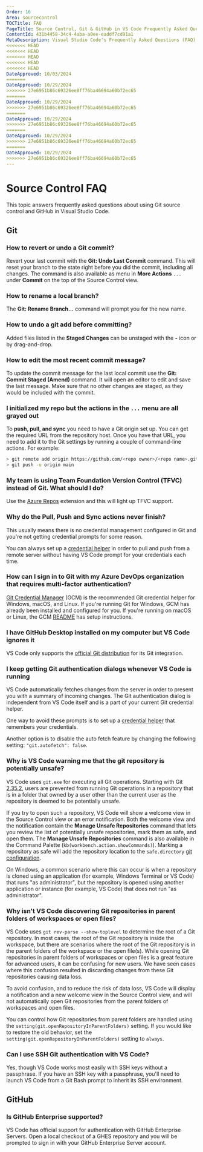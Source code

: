 ```yaml
---
Order: 16
Area: sourcecontrol
TOCTitle: FAQ
PageTitle: Source Control, Git & GitHub in VS Code Frequently Asked Questions
ContentId: 431b4458-34c4-4aba-a0ee-eaddf7cd91a1
MetaDescription: Visual Studio Code's Frequently Asked Questions (FAQ) for Source Control, Git & GitHub in VS Code
<<<<<<< HEAD
<<<<<<< HEAD
<<<<<<< HEAD
<<<<<<< HEAD
<<<<<<< HEAD
DateApproved: 10/03/2024
=======
DateApproved: 10/29/2024
>>>>>>> 27e6951b86c69326ee8ff76ba46694a60b72ec65
=======
DateApproved: 10/29/2024
>>>>>>> 27e6951b86c69326ee8ff76ba46694a60b72ec65
=======
DateApproved: 10/29/2024
>>>>>>> 27e6951b86c69326ee8ff76ba46694a60b72ec65
=======
DateApproved: 10/29/2024
>>>>>>> 27e6951b86c69326ee8ff76ba46694a60b72ec65
=======
DateApproved: 10/29/2024
>>>>>>> 27e6951b86c69326ee8ff76ba46694a60b72ec65
---
```

# Source Control FAQ

This topic answers frequently asked questions about using Git source control and GitHub in Visual Studio Code.

## Git

### How to revert or undo a Git commit?

Revert your last commit with the **Git: Undo Last Commit** command. This will reset your branch to the state right before you did the commit, including all changes. The command is also available as menu in **More Actions** `...` under **Commit** on the top of the Source Control view.

### How to rename a local branch?

The **Git: Rename Branch…** command will prompt you for the new name.

### How to undo a git add before committing?

Added files listed in the **Staged Changes** can be unstaged with the **-** icon or by drag-and-drop.

### How to edit the most recent commit message?

To update the commit message for the last local commit use the **Git: Commit Staged (Amend)** command. It will open an editor to edit and save the last message. Make sure that no other changes are staged, as they would be included with the commit.

### I initialized my repo but the actions in the `...` menu are all grayed out

To **push, pull, and sync** you need to have a Git origin set up.  You can get the required URL from the repository host.  Once you have that URL, you need to add it to the Git settings by running a couple of command-line actions. For example:

```bash
> git remote add origin https://github.com/<repo owner>/<repo name>.git
> git push -u origin main
```

### My team is using Team Foundation Version Control (TFVC) instead of Git. What should I do?

Use the [Azure Repos](https://marketplace.visualstudio.com/items?itemName=ms-vsts.team) extension and this will light up TFVC support.

### Why do the Pull, Push and Sync actions never finish?

This usually means there is no credential management configured in Git and you're not getting credential prompts for some reason.

You can always set up a [credential helper](https://docs.github.com/get-started/getting-started-with-git/caching-your-github-credentials-in-git) in order to pull and push from a remote server without having VS Code prompt for your credentials each time.

### How can I sign in to Git with my Azure DevOps organization that requires multi-factor authentication?

[Git Credential Manager](https://github.com/GitCredentialManager/git-credential-manager) (GCM) is the recommended Git credential helper for Windows, macOS, and Linux. If you're running Git for Windows, GCM has already been installed and configured for you. If you're running on macOS or Linux, the GCM [README](https://github.com/GitCredentialManager/git-credential-manager#download-and-install)
has setup instructions.

### I have GitHub Desktop installed on my computer but VS Code ignores it

VS Code only supports the [official Git distribution](https://git-scm.com/) for its Git integration.

### I keep getting Git authentication dialogs whenever VS Code is running

VS Code automatically fetches changes from the server in order to present you with a summary of incoming changes. The Git authentication dialog is independent from VS Code itself and is a part of your current Git credential helper.

One way to avoid these prompts is to set up a [credential helper](https://docs.github.com/get-started/getting-started-with-git/caching-your-github-credentials-in-git) that remembers your credentials.

Another option is to disable the auto fetch feature by changing the following setting: `"git.autofetch": false`.

### Why is VS Code warning me that the git repository is potentially unsafe?

VS Code uses `git.exe` for executing all Git operations. Starting with Git [2.35.2](https://github.blog/2022-04-18-highlights-from-git-2-36/#stricter-repository-ownership-checks), users are prevented from running Git operations in a repository that is in a folder that owned by a user other than the current user as the repository is deemed to be potentially unsafe.

If you try to open such a repository, VS Code will show a welcome view in the Source Control view or an error notification. Both the welcome view and the notification contain the **Manage Unsafe Repositories** command that lets you review the list of potentially unsafe repositories, mark them as safe, and open them. The **Manage Unsafe Repositories** command is also available in the Command Palette (`kb(workbench.action.showCommands)`). Marking a repository as safe will add the repository location to the `safe.directory` [git configuration](https://git-scm.com/docs/git-config#Documentation/git-config.txt-safedirectory).

On Windows, a common scenario where this can occur is when a repository is cloned using an application (for example, Windows Terminal or VS Code) that runs "as administrator", but the repository is opened using another application or instance (for example, VS Code) that does not run "as administrator".

### Why isn't VS Code discovering Git repositories in parent folders of workspaces or open files?

VS Code uses `git rev-parse --show-toplevel` to determine the root of a Git repository. In most cases, the root of the Git repository is inside the workspace, but there are scenarios where the root of the Git repository is in the parent folders of the workspace or the open file(s). While opening Git repositories in parent folders of workspaces or open files is a great feature for advanced users, it can be confusing for new users. We have seen cases where this confusion resulted in discarding changes from these Git repositories causing data loss.

To avoid confusion, and to reduce the risk of data loss, VS Code will display a notification and a new welcome view in the Source Control view, and will not automatically open Git repositories from the parent folders of workspaces and open files.

You can control how Git repositories from parent folders are handled using the `setting(git.openRepositoryInParentFolders)` setting. If you would like to restore the old behavior, set the `setting(git.openRepositoryInParentFolders)` setting to `always`.

### Can I use SSH Git authentication with VS Code?

Yes, though VS Code works most easily with SSH keys without a passphrase. If you have an SSH key with a passphrase, you'll need to launch VS Code from a Git Bash prompt to inherit its SSH environment.

## GitHub

### Is GitHub Enterprise supported?

VS Code has official support for authentication with GitHub Enterprise Servers. Open a local checkout of a GHES repository and you will be prompted to sign in with your GitHub Enterprise Server account.
